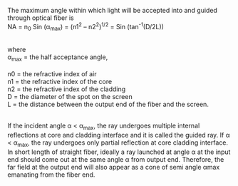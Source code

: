 The maximum angle within which light will be accepted into and guided through optical fiber is<br>
NA = n<sub>0</sub> Sin (α<sub>max</sub>) = (n1<sup>2</sup> – n2<sup>2</sup>)<sup>1/2</sup> = Sin (tan<sup>-1</sup>(D/2L))			<br><br>

where <br>
α<sub>max</sub> = the half acceptance angle,<br>	
n0       = the refractive index of air<br> 
n1     = the refractive index of the core<br>
n2     = the refractive index of the cladding<br> 
D     = the diameter of the spot on the screen <br>
L     = the distance between the output end of the fiber and the screen.<br><br>

 If the incident angle α < α<sub>max</sub>, the ray undergoes multiple internal reflections at core and cladding interface and it is called the guided ray. If α < α<sub>max</sub>, the ray undergoes only partial reflection at core cladding interface. In short length of straight fiber, ideally a ray launched at angle α at the input end should come out at the same angle α from output end. Therefore, the far field at the output end will also
appear as a cone of semi angle αmax emanating from the fiber end.
 